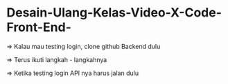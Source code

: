 # Desain-Ulang-Kelas-Video-X-Code-Front-End-

=> Kalau mau testing login, clone github Backend dulu

=> Terus ikuti langkah - langkahnya

=> Ketika testing login API nya harus jalan dulu
